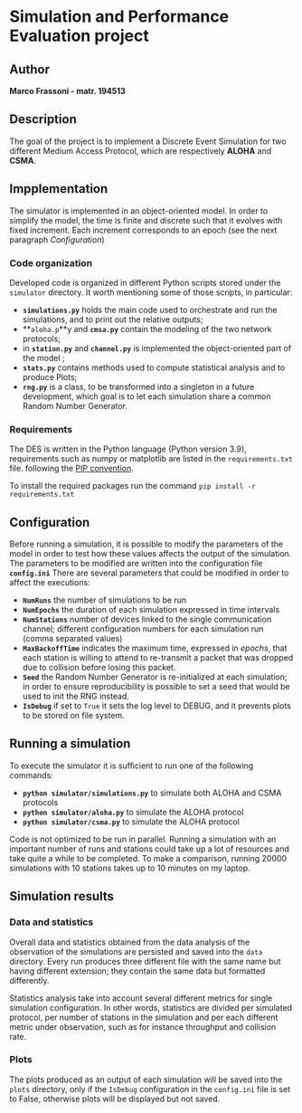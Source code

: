 # Simulation and Performance Evaluation project
## Author
**Marco Frassoni - matr. 194513**

## Description
The goal of the project is to implement a Discrete Event Simulation for two different Medium Access Protocol, which are
respectively **ALOHA** and **CSMA**.


## Impplementation
The simulator is implemented in an object-oriented model. In order to simplify the model, the time is finite and discrete
such that it evolves with fixed increment. Each increment corresponds to an epoch (see the next paragraph _Configuration_)

### Code organization
Developed code is organized in different Python scripts stored under the `simulator` directory. It worth mentioning some of those scripts, in particular:
 - **`simulations.py`** holds the main code used to orchestrate and run the simulations, and to print out the relative outputs;
 - **`aloha.p`**y and **`cmsa.py`** contain the modeling of the two network protocols;
 - in **`station.py`** and **`channel.py`** is implemented the object-oriented part of the model ;
 - **`stats.py`** contains methods used to compute statistical analysis and to produce Plots;
 - **`rng.py`** is a class, to be transformed into a singleton in a future development, which goal is to let each simulation share a common Random Number Generator.

### Requirements
The DES is written in the Python language (Python version 3.9), requirements such as numpy or matplotlib are listed in
the `requirements.txt` file. following the [PIP convention](https://pip.pypa.io/en/stable/reference/requirements-file-format/).

To install the required packages run the command `pip install -r requirements.txt`

## Configuration
Before running a simulation, it is possible to modify the parameters of the model in order to test how these values
affects the output of the simulation.
The parameters to be modified are written into the configuration file **`config.ini`**
There are several parameters that could be modified in order to affect the executions:
 - **`NumRuns`** the number of simulations to be run
 - **`NumEpochs`** the duration of each simulation expressed in time intervals
 - **`NumStations`** number of devices linked to the single communication channel; different configuration numbers for each simulation run (comma separated values)
 - **`MaxBackoffTime`** indicates the maximum time, expressed in _epochs_, that each station is willing to attend to re-transmit a packet that was dropped due to collision before losing this packet.
 - **`Seed`** the Random Number Generator is re-initialized at each simulation; in order to ensure reproducibility is possible to set a seed that would be used to init the RNG instead.
 - **`IsDebug`** if set to `True` it sets the log level to DEBUG, and it prevents plots to be stored on file system.  

## Running a simulation
To execute the simulator it is sufficient to run one of the following commands:
 - **`python simulator/simulations.py`** to simulate both ALOHA and CSMA protocols
 - **`python simulator/aloha.py`** to simulate the ALOHA protocol
 - **`python simulator/csma.py`** to simulate the ALOHA protocol

Code is not optimized to be run in parallel. Running a simulation with an important number of runs and stations could
take up a lot of resources and take quite a while to be completed. To make a comparison, running 20000 simulations
with 10 stations takes up to 10 minutes on my laptop.

## Simulation results
### Data and statistics
Overall data and statistics obtained from the data analysis of the observation of the simulations are persisted and
saved into the `data` directory. Every run produces three different file with the same name but having different
extension; they contain the same data but formatted differently.

Statistics analysis take into account several different metrics for single simulation configuration. In other words,
statistics are divided per simulated protocol, per number of stations in the simulation and per each different
metric under observation, such as for instance throughput and collision rate.

### Plots
The plots produced as an output of each simulation will be saved into the `plots` directory, only if the `IsDebug`
configuration in the `config.ini` file is set to False, otherwise plots will be displayed but not saved.
